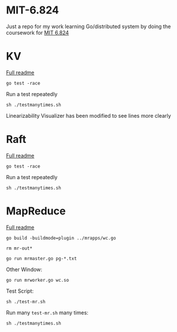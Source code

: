 # MIT-6.824

Just a repo for my work learning Go/distributed system by doing the coursework for [MIT 6.824](https://pdos.csail.mit.edu/6.824/schedule.html)

# KV
[Full readme](src/kvraft/README.md)
```
go test -race
```

Run a test repeatedly
```
sh ./testmanytimes.sh
```

Linearizability Visualizer has been modified to see lines more clearly

# Raft
[Full readme](src/raft/README.md)
```
go test -race
```

Run a test repeatedly
```
sh ./testmanytimes.sh
```


# MapReduce

[Full readme](src/mr/README.md)

```
go build -buildmode=plugin ../mrapps/wc.go

rm mr-out*

go run mrmaster.go pg-*.txt
```

Other Window:

```
go run mrworker.go wc.so
```

Test Script:

```
sh ./test-mr.sh
```

Run many `test-mr.sh` many times:

```
sh ./testmanytimes.sh
```

